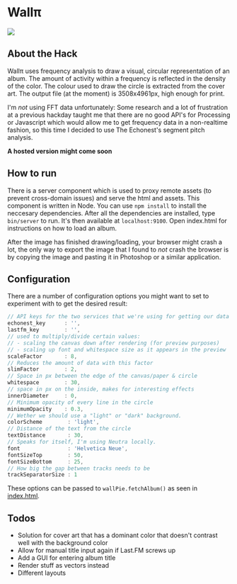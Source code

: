 # Wallπ
![](https://dl.dropbox.com/u/4905073/Wall%CF%80/examples.png)

## About the Hack
Wallπ uses frequency analysis to draw a visual, circular representation of an album. The amount of activity within a frequency is reflected in the density of the color. The colour used to draw the circle is extracted from the cover art. The output file (at the moment) is 3508x4961px, high enough for print.

I'm _not_ using FFT data unfortunately: Some research and a lot of frustration at a previous hackday taught me that there are no good API's for Processing or Javascript which would allow me to get frequency data in a non-realtime fashion, so this time I decided to use The Echonest's segment pitch analysis.

**A hosted version might come soon**

## How to run
There is a server component which is used to proxy remote assets (to prevent cross-domain issues) and serve the html and assets. This component is written in Node. You can use `npm install` to install the neccesary dependencies. After all the dependencies are installed, type `bin/server` to run. It's then available at `localhost:9100`. Open index.html for instructions on how to load an album.

After the image has finished drawing/loading, your browser might crash a lot, the only way to export the image that I found to _not_ crash the browser is by copying the image and pasting it in Photoshop or a similar application.

## Configuration
There are a number of configuration options you might want to set to experiment with to get the desired result:

```javascript
// API keys for the two services that we're using for getting our data
echonest_key      : '',
lastfm_key        : '',
// used to multiply/divide certain values:
// - scaling the canvas down after rendering (for preview purposes)
// - scaling up font and whitespace size as it appears in the preview
scaleFactor       : 8,
// Reduces the amount of data with this factor
slimFactor        : 2,
// Space in px between the edge of the canvas/paper & circle
whitespace        : 30,
// space in px on the inside, makes for interesting effects
innerDiameter     : 0,
// Minimum opacity of every line in the circle
minimumOpacity    : 0.3,
// Wether we should use a "light" or "dark" background.
colorScheme        : 'light',
// Distance of the text from the circle
textDistance       : 30,
// Speaks for itself, I'm using Neutra locally.
font               : 'Helvetica Neue',
fontSizeTop        : 50,
fontSizeBottom     : 25,
// How big the gap between tracks needs to be
trackSeparatorSize : 1
```

These options can be passed to `wallPie.fetchAlbum()` as seen in [index.html](https://github.com/marcohamersma/WallPi/blob/master/public/index.html).

## Todos
-  Solution for cover art that has a dominant color that doesn't contrast well with the background color
-  Allow for manual title input again if Last.FM screws up
-  Add a GUI for entering album title
-  Render stuff as vectors instead
-  Different layouts
